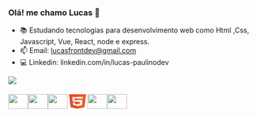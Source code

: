 ### Olá! me chamo Lucas 👋

- 📚 Estudando tecnologias para desenvolvimento web como Html ,Css, Javascript, Vue, React, node e express.
- 📫 Email: lucasfrontdev@gmail.com
- 💻 Linkedin: linkedin.com/in/lucas-paulinodev

<div align="left">
  <a href="https://github.com/Lucasdevfrontbr">
  <img height="180em" src="https://github-readme-stats.vercel.app/api/top-langs/?username=Lucasdevfrontbr&layout=compact&langs_count=7&theme=dark"/>
</div>
  
 <div style="display: inline_block"><br>
  <img align="left"  height="30" width="40" src="https://cdn.jsdelivr.net/gh/devicons/devicon/icons/css3/css3-original.svg"">
  <img align="left"  height="30" width="40" src="https://cdn.jsdelivr.net/gh/devicons/devicon/icons/javascript/javascript-original.svg"">
  <img align="left" height="30" width="40" src="https://cdn.jsdelivr.net/gh/devicons/devicon/icons/vuejs/vuejs-original-wordmark.svg">
  <img align="left"  height="30" width="40" src="https://raw.githubusercontent.com/devicons/devicon/master/icons/html5/html5-original.svg">
  <img align="left" height="30" width="40"  src="https://cdn.jsdelivr.net/gh/devicons/devicon/icons/react/react-original-wordmark.svg" />
   <img align="left" height="30" width="40" src="https://cdn.jsdelivr.net/gh/devicons/devicon/icons/nodejs/nodejs-original.svg" />
</div>
